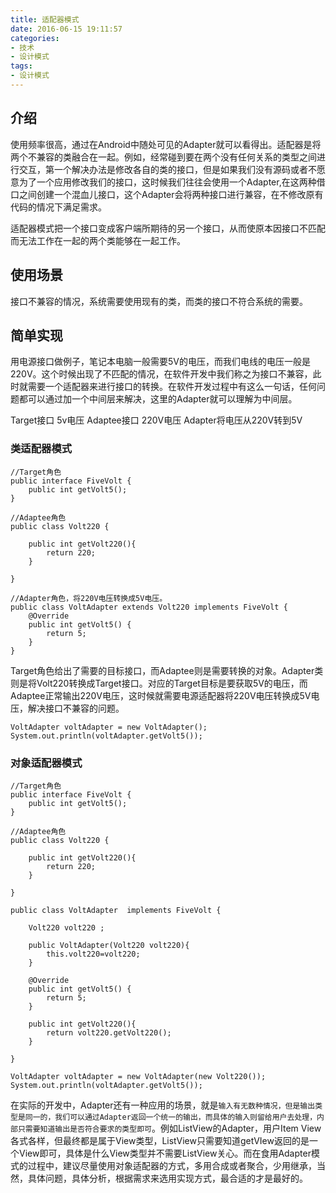 ```yaml
---
title: 适配器模式
date: 2016-06-15 19:11:57
categories:
- 技术
- 设计模式
tags:
- 设计模式
---
```



## 介绍

使用频率很高，通过在Android中随处可见的Adapter就可以看得出。适配器是将两个不兼容的类融合在一起。例如，经常碰到要在两个没有任何关系的类型之间进行交互，第一个解决办法是修改各自的类的接口，但是如果我们没有源码或者不愿意为了一个应用修改我们的接口，这时候我们往往会使用一个Adapter,在这两种借口之间创建一个混血儿接口，这个Adapter会将两种接口进行兼容，在不修改原有代码的情况下满足需求。

适配器模式把一个接口变成客户端所期待的另一个接口，从而使原本因接口不匹配而无法工作在一起的两个类能够在一起工作。

## 使用场景

接口不兼容的情况，系统需要使用现有的类，而类的接口不符合系统的需要。

## 简单实现

用电源接口做例子，笔记本电脑一般需要5V的电压，而我们电线的电压一般是220V。这个时候出现了不匹配的情况，在软件开发中我们称之为接口不兼容，此时就需要一个适配器来进行接口的转换。在软件开发过程中有这么一句话，任何问题都可以通过加一个中间层来解决，这里的Adapter就可以理解为中间层。


Target接口 5v电压
Adaptee接口 220V电压
Adapter将电压从220V转到5V

### 类适配器模式

```
//Target角色
public interface FiveVolt {
    public int getVolt5();
}
```
```
//Adaptee角色
public class Volt220 {
    
    public int getVolt220(){
        return 220;
    }
    
}
```
```
//Adapter角色，将220V电压转换成5V电压。
public class VoltAdapter extends Volt220 implements FiveVolt {
    @Override
    public int getVolt5() {
        return 5;
    }
}

```

Target角色给出了需要的目标接口，而Adaptee则是需要转换的对象。Adapter类则是将Volt220转换成Target接口。对应的Target目标是要获取5V的电压，而Adaptee正常输出220V电压，这时候就需要电源适配器将220V电压转换成5V电压，解决接口不兼容的问题。

```
VoltAdapter voltAdapter = new VoltAdapter();
System.out.println(voltAdapter.getVolt5());
```

### 对象适配器模式

```
//Target角色
public interface FiveVolt {
    public int getVolt5();
}
```
```
//Adaptee角色
public class Volt220 {
    
    public int getVolt220(){
        return 220;
    }
    
}
```
```
public class VoltAdapter  implements FiveVolt {
    
    Volt220 volt220 ;
    
    public VoltAdapter(Volt220 volt220){
        this.volt220=volt220;
    }
    
    @Override
    public int getVolt5() {
        return 5;
    }

    public int getVolt220(){
        return volt220.getVolt220();
    }

}
```

```
VoltAdapter voltAdapter = new VoltAdapter(new Volt220());
System.out.println(voltAdapter.getVolt5());
```

在实际的开发中，Adapter还有一种应用的场景，就是```输入有无数种情况，但是输出类型是同一的，我们可以通过Adapter返回一个统一的输出，而具体的输入则留给用户去处理，内部只需要知道输出是否符合要求的类型即可```。例如ListView的Adapter，用户Item View各式各样，但最终都是属于View类型，ListView只需要知道getVIew返回的是一个View即可，具体是什么View类型并不需要ListView关心。而在食用Adapter模式的过程中，建议尽量使用对象适配器的方式，多用合成或者聚合，少用继承，当然，具体问题，具体分析，根据需求来选用实现方式，最合适的才是最好的。